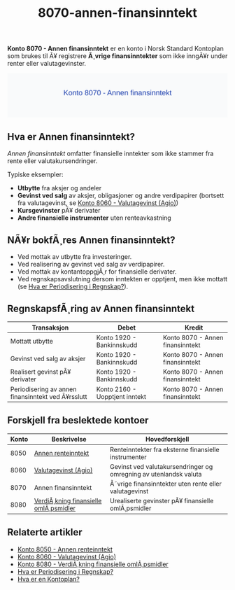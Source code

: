 ﻿---
title: "8070-annen-finansinntekt"
meta_title: "8070-annen-finansinntekt"
meta_description: "**Konto 8070 - Annen finansinntekt** er en konto i Norsk Standard Kontoplan som brukes til Ã¥ registrere **Ã¸vrige finansinntekter** som ikke inngÃ¥r under rent..."
slug: 8070-annen-finansinntekt
type: blog
layout: pages/single
---

**Konto 8070 - Annen finansinntekt** er en konto i Norsk Standard Kontoplan som brukes til Ã¥ registrere **Ã¸vrige finansinntekter** som ikke inngÃ¥r under renter eller valutagevinster.

![Illustrasjon av konto 8070 Annen finansinntekt](8070-annen-finansinntekt-image.svg)

## Hva er Annen finansinntekt?

*Annen finansinntekt* omfatter finansielle inntekter som ikke stammer fra rente eller valutakursendringer.

Typiske eksempler:
* **Utbytte** fra aksjer og andeler
* **Gevinst ved salg** av aksjer, obligasjoner og andre verdipapirer (bortsett fra valutagevinst, se [Konto 8060 - Valutagevinst (Agio)](/blogs/kontoplan/8060-valutagevinst-agio "Konto 8060 - Valutagevinst (Agio): Guide til valutagevinst i norsk regnskap"))
* **Kursgevinster** pÃ¥ derivater
* **Andre finansielle instrumenter** uten renteavkastning

## NÃ¥r bokfÃ¸res Annen finansinntekt?

* Ved mottak av utbytte fra investeringer.
* Ved realisering av gevinst ved salg av verdipapirer.
* Ved mottak av kontantoppgjÃ¸r for finansielle derivater.
* Ved regnskapsavslutning dersom inntekten er opptjent, men ikke mottatt (se [Hva er Periodisering i Regnskap?](/blogs/regnskap/hva-er-periodisering "Hva er Periodisering i Regnskap? Guide til periodisering av kostnader og inntekter")).

## RegnskapsfÃ¸ring av Annen finansinntekt

| Transaksjon                                            | Debet                         | Kredit                             |
|--------------------------------------------------------|-------------------------------|------------------------------------|
| Mottatt utbytte                                        | Konto 1920 - Bankinnskudd     | Konto 8070 - Annen finansinntekt   |
| Gevinst ved salg av aksjer                              | Konto 1920 - Bankinnskudd     | Konto 8070 - Annen finansinntekt   |
| Realisert gevinst pÃ¥ derivater                         | Konto 1920 - Bankinnskudd     | Konto 8070 - Annen finansinntekt   |
| Periodisering av annen finansinntekt ved Ã¥rsslutt       | Konto 2160 - Uopptjent inntekt | Konto 8070 - Annen finansinntekt   |

## Forskjell fra beslektede kontoer

| Konto | Beskrivelse                                                                 | Hovedforskjell                                               |
|-------|-----------------------------------------------------------------------------|-------------------------------------------------------------|
| 8050  | [Annen renteinntekt](/blogs/kontoplan/8050-annen-renteinntekt "Konto 8050 - Annen renteinntekt: RegnskapsfÃ¸ring av annen renteinntekt")           | Renteinntekter fra eksterne finansielle instrumenter      |
| 8060  | [Valutagevinst (Agio)](/blogs/kontoplan/8060-valutagevinst-agio "Konto 8060 - Valutagevinst (Agio): Guide til valutagevinst i norsk regnskap") | Gevinst ved valutakursendringer og omregning av utenlandsk valuta |
| 8070  | Annen finansinntekt                                                           | Ã˜vrige finansinntekter uten rente eller valutagevinst       |
| 8080  | [VerdiÃ¸kning finansielle omlÃ¸psmidler](/blogs/kontoplan/8080-verdiokning-finansielle-omlopsmidler "Konto 8080 - VerdiÃ¸kning finansielle omlÃ¸psmidler: RegnskapsfÃ¸ring av verdiÃ¸kning i finansielle omlÃ¸psmidler") | Urealiserte gevinster pÃ¥ finansielle omlÃ¸psmidler |

## Relaterte artikler

* [Konto 8050 - Annen renteinntekt](/blogs/kontoplan/8050-annen-renteinntekt "Konto 8050 - Annen renteinntekt: RegnskapsfÃ¸ring av annen renteinntekt")
* [Konto 8060 - Valutagevinst (Agio)](/blogs/kontoplan/8060-valutagevinst-agio "Konto 8060 - Valutagevinst (Agio): Guide til valutagevinst i norsk regnskap")
* [Konto 8080 - VerdiÃ¸kning finansielle omlÃ¸psmidler](/blogs/kontoplan/8080-verdiokning-finansielle-omlopsmidler "Konto 8080 - VerdiÃ¸kning finansielle omlÃ¸psmidler: RegnskapsfÃ¸ring av verdiÃ¸kning i finansielle omlÃ¸psmidler")
* [Hva er Periodisering i Regnskap?](/blogs/regnskap/hva-er-periodisering "Hva er Periodisering i Regnskap? Guide til periodisering av kostnader og inntekter")
* [Hva er en Kontoplan?](/blogs/regnskap/hva-er-kontoplan "Hva er en Kontoplan? Komplett Guide til Kontoplaner i Norsk Regnskap")
